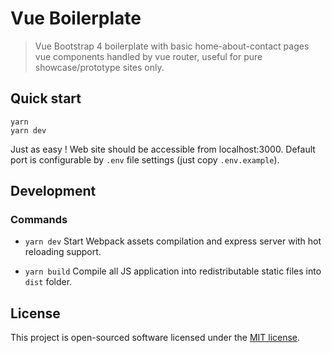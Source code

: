 # Vue Boilerplate

> Vue Bootstrap 4 boilerplate with basic home-about-contact pages vue components handled by vue router, useful for pure showcase/prototype sites only.

## Quick start

```shell
yarn
yarn dev
```

Just as easy !
Web site should be accessible from localhost:3000.
Default port is configurable by `.env` file settings (just copy `.env.example`).

## Development

### Commands

* `yarn dev`
Start Webpack assets compilation and express server with hot reloading support.

* `yarn build`
Compile all JS application into redistributable static files into `dist` folder.

## License

This project is open-sourced software licensed under the [MIT license](https://adr1enbe4udou1n.mit-license.org).
